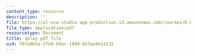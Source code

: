 ```yaml
---
content_type: resource
description: ''
file: https://ol-ocw-studio-app-production.s3.amazonaws.com/courses/6-004-computation-structures-spring-2017/f6fe8b5a2fe9b9ac1889b53ae4e1a132_Ouk7t7ViTfI.pdf
file_type: application/pdf
resourcetype: Document
title: 3play pdf file
uid: f6fe8b5a-2fe9-b9ac-1889-b53ae4e1a132
---
```

